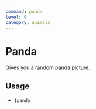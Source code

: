 ```yaml
---
command: panda
level: 0
category: animals
---
```


# Panda

Gives you a random panda picture.

## Usage

 - `$panda`
